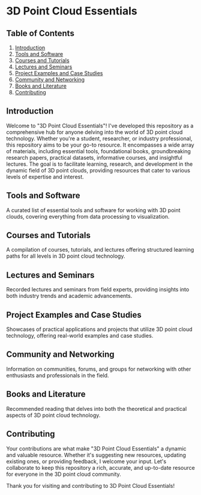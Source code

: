 # 3D Point Cloud Essentials

## Table of Contents
1. [Introduction](#introduction)
2. [Tools and Software](#tools-and-software)
3. [Courses and Tutorials](#courses-and-tutorials)
4. [Lectures and Seminars](#lectures-and-seminars)
5. [Project Examples and Case Studies](#project-examples-and-case-studies)
6. [Community and Networking](#community-and-networking)
7. [Books and Literature](#books-and-literature)
8. [Contributing](#contributing)

## Introduction

Welcome to "3D Point Cloud Essentials"! I've developed this repository as a comprehensive hub for anyone delving into the world of 3D point cloud technology. Whether you're a student, researcher, or industry professional, this repository aims to be your go-to resource. It encompasses a wide array of materials, including essential tools, foundational books, groundbreaking research papers, practical datasets, informative courses, and insightful lectures. The goal is to facilitate learning, research, and development in the dynamic field of 3D point clouds, providing resources that cater to various levels of expertise and interest.

## Tools and Software
A curated list of essential tools and software for working with 3D point clouds, covering everything from data processing to visualization.

## Courses and Tutorials
A compilation of courses, tutorials, and lectures offering structured learning paths for all levels in 3D point cloud technology.

## Lectures and Seminars
Recorded lectures and seminars from field experts, providing insights into both industry trends and academic advancements.

## Project Examples and Case Studies
Showcases of practical applications and projects that utilize 3D point cloud technology, offering real-world examples and case studies.

## Community and Networking
Information on communities, forums, and groups for networking with other enthusiasts and professionals in the field.

## Books and Literature
Recommended reading that delves into both the theoretical and practical aspects of 3D point cloud technology.

## Contributing

Your contributions are what make "3D Point Cloud Essentials" a dynamic and valuable resource. Whether it's suggesting new resources, updating existing ones, or providing feedback, I welcome your input. Let's collaborate to keep this repository a rich, accurate, and up-to-date resource for everyone in the 3D point cloud community.

Thank you for visiting and contributing to 3D Point Cloud Essentials!



